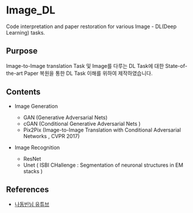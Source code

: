 # Image_DL
Code interpretation and paper restoration for various Image - DL(Deep Learning)  tasks.

## Purpose

Image-to-Image translation Task 및 Image를 다루는 DL Task에 대한 
State-of-the-art Paper 복원을 통한 DL Task 이해를 위하여 제작하였습니다.

## Contents

* Image Generation
  * GAN     (Generative Adversarial Nets)
  * cGAN    (Conditional Generative Adversarial Nets ) 
  * Pix2Pix (Image-to-Image Translation with Conditional Adversarial Networks , CVPR 2017) 
  
* Image Recognition
  * ResNet
  * Unet ( ISBI CHallenge : Segmentation of neuronal structures in EM stacks ) 
  

## References
  * [나동빈님 유튜브](https://www.youtube.com/c/dongbinna)
